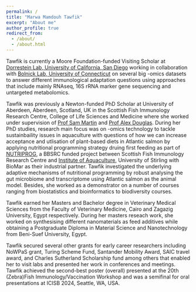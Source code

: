 ```yaml
---
permalink: /
title: "Marwa Mamdouh Tawfik"
excerpt: "About me"
author_profile: true
redirect_from: 
  - /about/
  - /about.html
---
```


Tawfik is currently a Moore Foundation-funded Visiting Scholar at [Dorrestein Lab, University of California, San Diego](https://dorresteinlab.ucsd.edu/) working in collaboration with [Bolnick Lab, University of Connecticut](https://today.uconn.edu/experts/expert-profile/daniel.bolnickphd/daniel-bolnick-phd/) on several big -omics datasets to answer different immunological adaptation questions using approaches that include mainly RNAseq, 16S rRNA marker gene sequencing and untargeted metabolomics.  

Tawfik was previously a Newton-funded PhD Scholar at University of Aberdeen, Aberdeen, Scotland, UK in the Scottish Fish Immunology Research Centre, College of Life Sciences and Medicine where she worked under supervision of [Prof Sam Martin](https://www.abdn.ac.uk/people/sam.martin/) and [Prof Alex Douglas](https://www.abdn.ac.uk/people/a.douglas/). During her PhD studies, research main focus was on -omics technology to tackle sustainbaility issues in aquaculture with questions of how we can increase acceptance and utlisation of plant-based diets in Atlantic salmon by applying nutritional programming strategy druing first feeding as part of [NUTRIPROG](https://gtr.ukri.org/projects?ref=BB%2FR018812%2F1), a BBSRC funded project between Scottish Fish Immunology Research Centre and [Institute of Aquaculture](https://www.stir.ac.uk/about/faculties/natural-sciences/aquaculture/), University of Stirling with BioMar as their industrial partner. Tawfik investigated the underlying adaptive mechanisms of nutritional programming by robust analysing the gut microbiome and transcriptome using Atlantic salmon as the animal model. Besides, she worked as a demonstrator on a number of courses ranging from biostatistics and bioinformatics to biodiversity courses.

Tawfik earned her Masters and Bachelor degree in Veterinary Medical Sciences from the Faculty of Veterinary Medicine, Cairo and Zagazig University, Egypt respectively. During her masters reseach work, she worked on synthesising different nanomaterials as feed additives while obtaining a Postgraduate Diploma in Material Science and Nanotechnology from Beni-Suef University, Egypt.

Tawfik secured several other grants for early career researchers including NoWPaS grant, Turing Scheme Fund, Santander Mobility Award, SAIC travel award, and Charles Sutherland Scholarship fund among others that enabled her to visit labs and presented her work in conferences and meetings. Tawfik achieved the second-best poster (overall) presented at the 20th (Zebra)Fish Immunology/Vaccination Workshop and was a semifinal for oral presentations at ICISB 2024, Seattle, WA, USA.

